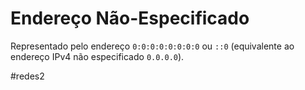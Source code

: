 
# Endereço Não-Especificado

Representado pelo endereço `0:0:0:0:0:0:0:0` ou `::0` (equivalente ao endereço IPv4 não especificado `0.0.0.0`).

#redes2

